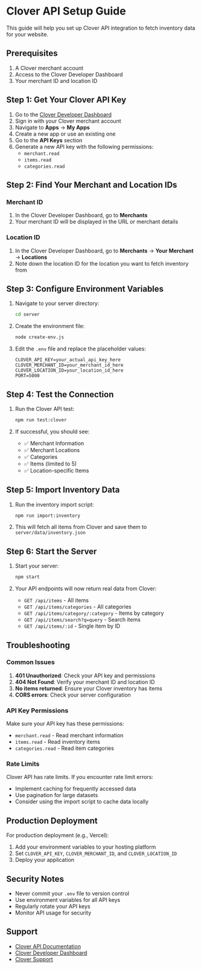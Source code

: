 # Clover API Setup Guide

This guide will help you set up Clover API integration to fetch inventory data for your website.

## Prerequisites

1. A Clover merchant account
2. Access to the Clover Developer Dashboard
3. Your merchant ID and location ID

## Step 1: Get Your Clover API Key

1. Go to the [Clover Developer Dashboard](https://sandbox.dev.clover.com/)
2. Sign in with your Clover merchant account
3. Navigate to **Apps** → **My Apps**
4. Create a new app or use an existing one
5. Go to the **API Keys** section
6. Generate a new API key with the following permissions:
   - `merchant.read`
   - `items.read`
   - `categories.read`

## Step 2: Find Your Merchant and Location IDs

### Merchant ID
1. In the Clover Developer Dashboard, go to **Merchants**
2. Your merchant ID will be displayed in the URL or merchant details

### Location ID
1. In the Clover Developer Dashboard, go to **Merchants** → **Your Merchant** → **Locations**
2. Note down the location ID for the location you want to fetch inventory from

## Step 3: Configure Environment Variables

1. Navigate to your server directory:
   ```bash
   cd server
   ```

2. Create the environment file:
   ```bash
   node create-env.js
   ```

3. Edit the `.env` file and replace the placeholder values:
   ```env
   CLOVER_API_KEY=your_actual_api_key_here
   CLOVER_MERCHANT_ID=your_merchant_id_here
   CLOVER_LOCATION_ID=your_location_id_here
   PORT=5000
   ```

## Step 4: Test the Connection

1. Run the Clover API test:
   ```bash
   npm run test:clover
   ```

2. If successful, you should see:
   - ✅ Merchant Information
   - ✅ Merchant Locations
   - ✅ Categories
   - ✅ Items (limited to 5)
   - ✅ Location-specific Items

## Step 5: Import Inventory Data

1. Run the inventory import script:
   ```bash
   npm run import:inventory
   ```

2. This will fetch all items from Clover and save them to `server/data/inventory.json`

## Step 6: Start the Server

1. Start your server:
   ```bash
   npm start
   ```

2. Your API endpoints will now return real data from Clover:
   - `GET /api/items` - All items
   - `GET /api/items/categories` - All categories
   - `GET /api/items/category/:category` - Items by category
   - `GET /api/items/search?q=query` - Search items
   - `GET /api/items/:id` - Single item by ID

## Troubleshooting

### Common Issues

1. **401 Unauthorized**: Check your API key and permissions
2. **404 Not Found**: Verify your merchant ID and location ID
3. **No items returned**: Ensure your Clover inventory has items
4. **CORS errors**: Check your server configuration

### API Key Permissions

Make sure your API key has these permissions:
- `merchant.read` - Read merchant information
- `items.read` - Read inventory items
- `categories.read` - Read item categories

### Rate Limits

Clover API has rate limits. If you encounter rate limit errors:
- Implement caching for frequently accessed data
- Use pagination for large datasets
- Consider using the import script to cache data locally

## Production Deployment

For production deployment (e.g., Vercel):

1. Add your environment variables to your hosting platform
2. Set `CLOVER_API_KEY`, `CLOVER_MERCHANT_ID`, and `CLOVER_LOCATION_ID`
3. Deploy your application

## Security Notes

- Never commit your `.env` file to version control
- Use environment variables for all API keys
- Regularly rotate your API keys
- Monitor API usage for security

## Support

- [Clover API Documentation](https://docs.clover.com/)
- [Clover Developer Dashboard](https://sandbox.dev.clover.com/)
- [Clover Support](https://www.clover.com/support) 